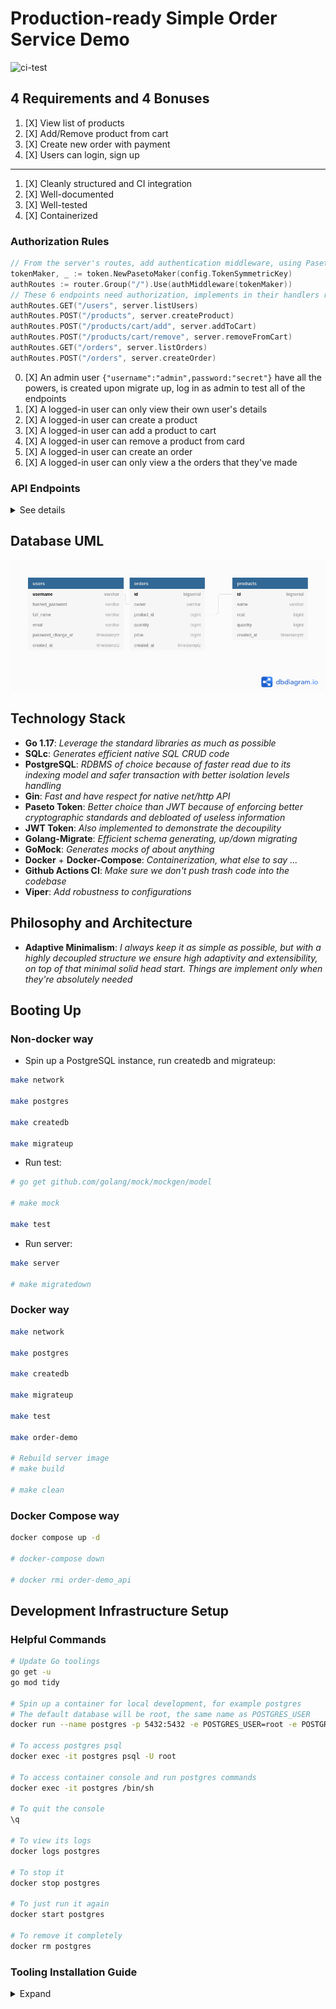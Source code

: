 # Production-ready Simple Order Service Demo

![ci-test](https://github.com/lavantien/order-demo/actions/workflows/ci.yml/badge.svg?branch=main)

## 4 Requirements and 4 Bonuses

1. [X] View list of products
2. [X] Add/Remove product from cart
3. [X] Create new order with payment
4. [X] Users can login, sign up

----

1. [X] Cleanly structured and CI integration
2. [X] Well-documented
3. [X] Well-tested
4. [X] Containerized

### **Authorization Rules**

```go
// From the server's routes, add authentication middleware, using Paseto Token with local symmetric encryption
tokenMaker, _ := token.NewPasetoMaker(config.TokenSymmetricKey)
authRoutes := router.Group("/").Use(authMiddleware(tokenMaker))
// These 6 endpoints need authorization, implements in their handlers repsectively
authRoutes.GET("/users", server.listUsers)
authRoutes.POST("/products", server.createProduct)
authRoutes.POST("/products/cart/add", server.addToCart)
authRoutes.POST("/products/cart/remove", server.removeFromCart)
authRoutes.GET("/orders", server.listOrders)
authRoutes.POST("/orders", server.createOrder)
```

0. [X] An admin user `{"username":"admin",password:"secret"}` have all the powers, is created upon migrate up, log in as admin to test all of the endpoints
1. [X] A logged-in user can only view their own user's details
2. [X] A logged-in user can create a product
3. [X] A logged-in user can add a product to cart
4. [X] A logged-in user can remove a product from card
5. [X] A logged-in user can create an order
6. [X] A logged-in user can only view a the orders that they've made

### **API Endpoints**

<details>
	<summary>See details</summary>

See **Booting Up** running and testing instructions in the section below first, and then continue:

![Server running](/resources/readme/server-running.png "Server running")

### Rqm4.1: Create user via endpoint

```bash
curl "http://localhost:8080/users" -H "Content-Type: application/json" -d '{"username":"tien1","full_name":"Tien La","email":"tien@email.com","password":"secret"}' | jq
# Should return
{
  "username": "tien1",
  "full_name": "Tien La",
  "email": "tien@email.com",
  "password_change_at": "0001-01-01T00:00:00Z",
  "created_at": "2021-12-26T18:24:12.73219Z"
}
```

### Rqm4.2: User login with wrong password

```bash
curl "http://localhost:8080/users/login" -H "Content-Type: application/json" -d '{"username":"tien1","password":"abc123"}' | jq
# Should return (401)
{
  "error": "crypto/bcrypt: hashedPassword is not the hash of the given password"
}
```

### Rqm4.3: User log in

After logged-in, copy the `access_token` to the `TOKEN` variable to be use in appropriated endpoints' `-H 'Authorization: Bearer ...'`. Or use Postman/Insomnia/vscode-rest, ...

If having the error `token has expired`, log in again

```bash
curl "http://localhost:8080/users/login" -H "Content-Type: application/json" -d '{"username":"tien1","password":"secret"}' | jq
# Should return
{
  "access_token": "v2.local.iMAQ5gAOXIWxvl446dWq_Z7D7tV_J9MzRQov7HXEi0cbXFU0ZBhsR2GsHlhAeyMbpKMXH8ie-XTW6aKnIFgEfxZNnWXpsUl_QVTsuum1X2H_97UA0iqyP4NEG4JvWdqtrQ30HFN-BdvvXle98eUnKbCFn-28ot60kMGotwRySXJvI-LKCl04crKV31C6yjmKsj-2kPQ14d7eWM7bW8TyDm2DkPy5ZyrmrUTptk3LPLKZSCHPFDa9nfVwO_u4DcG-XZh_Nt6QB3NRTvSwVw.bnVsbA",
  "user": {
    "username": "tien1",
    "full_name": "Tien La",
    "email": "tien@email.com",
    "password_change_at": "0001-01-01T00:00:00Z",
    "created_at": "2021-12-26T18:24:12.73219Z"
  }
}

# Set TOKEN variable
TOKEN='v2.local.iMAQ5gAOXIWxvl446dWq_Z7D7tV_J9MzRQov7HXEi0cbXFU0ZBhsR2GsHlhAeyMbpKMXH8ie-XTW6aKnIFgEfxZNnWXpsUl_QVTsuum1X2H_97UA0iqyP4NEG4JvWdqtrQ30HFN-BdvvXle98eUnKbCFn-28ot60kMGotwRySXJvI-LKCl04crKV31C6yjmKsj-2kPQ14d7eWM7bW8TyDm2DkPy5ZyrmrUTptk3LPLKZSCHPFDa9nfVwO_u4DcG-XZh_Nt6QB3NRTvSwVw.bnVsbA'
```

### Rqm4.4: List users

```bash
curl "http://localhost:8080/users?page_id=1&page_size=5" -H "Authorization: Bearer $TOKEN" | jq
# Should return
[
  {
    "username": "tien1",
    "full_name": "Tien La",
    "email": "tien@email.com",
    "password_change_at": "0001-01-01T00:00:00Z",
    "created_at": "2021-12-26T18:24:12.73219Z"
  }
]
```

### Rqm1: View list of products

```bash
curl "http://localhost:8080/products?page_id=1&page_size=3" | jq
# Should return
[
  {
    "id": 1,
    "name": "ndomrf",
    "cost": 789,
    "quantity": 4,
    "created_at": "2021-12-26T18:20:27.991534Z"
  },
  {
    "id": 2,
    "name": "qsuwja",
    "cost": 913,
    "quantity": 5,
    "created_at": "2021-12-26T18:20:28.05339Z"
  },
  {
    "id": 3,
    "name": "jesmsw",
    "cost": 754,
    "quantity": 9,
    "created_at": "2021-12-26T18:20:28.11771Z"
  }
]
```

### Rqm2.1: Add product to cart

```bash
curl "http://localhost:8080/products/cart/add" -H "Authorization: Bearer $TOKEN" -H 'Content-Type: application/json' -d '{"product_id":1,"quantity":2}' | jq
# Should return
{
  "product": {
    "id": 1,
    "name": "ndomrf",
    "cost": 789,
    "quantity": 2,
    "created_at": "2021-12-26T18:20:27.991534Z"
  }
}
```

### Rqm2.2: Remove product from cart

```bash
curl "http://localhost:8080/products/cart/remove" -H "Authorization: Bearer $TOKEN" -H 'Content-Type: application/json' -d '{"product_id":1,"quantity":2}' | jq
# Should return
{
  "product": {
    "id": 1,
    "name": "ndomrf",
    "cost": 789,
    "quantity": 6,
    "created_at": "2021-12-26T18:20:27.991534Z"
  }
}
```

### Rqm3.1: Create new order with payment

```bash
curl "http://localhost:8080/orders" -H "Authorization: Bearer $TOKEN" -H 'Content-Type: application/json' -d '{"user_id":1,"product_id":1,"quantity":2}' | jq
# Should return
{
  "user": {
    "username": "tien1",
    "full_name": "Tien La",
    "email": "tien@email.com",
    "password_change_at": "0001-01-01T00:00:00Z",
    "created_at": "2021-12-26T18:24:12.73219Z"
  },
  "product": {
    "id": 1,
    "name": "ndomrf",
    "cost": 789,
    "quantity": 2,
    "created_at": "2021-12-26T18:20:27.991534Z"
  },
  "order": {
    "id": 24,
    "owner": "tien1",
    "product_id": 1,
    "quantity": 2,
    "price": 1578,
    "created_at": "2021-12-26T18:26:26.003027Z"
  }
}
```

### Rqm3.2: Check the result

```bash
curl "http://localhost:8080/orders?page_id=1&page_size=5" -H "Authorization: Bearer $TOKEN" | jq
# Should return
[
  {
    "id": 24,
    "owner": "tien1",
    "product_id": 1,
    "quantity": 2,
    "price": 1578,
    "created_at": "2021-12-26T18:26:26.003027Z"
  }
]
```

</details>

## Database UML

![Database UML](/resources/readme/order-demo.png "Database UML")

## Technology Stack

- **Go 1.17**: *Leverage the standard libraries as much as possible*
- **SQLc**: *Generates efficient native SQL CRUD code*
- **PostgreSQL**: *RDBMS of choice because of faster read due to its indexing model and safer transaction with better isolation levels handling*
- **Gin**: *Fast and have respect for native net/http API*
- **Paseto Token**: *Better choice than JWT because of enforcing better cryptographic standards and debloated of useless information*
- **JWT Token**: *Also implemented to demonstrate the decoupility*
- **Golang-Migrate**: *Efficient schema generating, up/down migrating*
- **GoMock**: *Generates mocks of about anything*
- **Docker** + **Docker-Compose**: *Containerization, what else to say ...*
- **Github Actions CI**: *Make sure we don't push trash code into the codebase*
- **Viper**: *Add robustness to configurations*

## Philosophy and Architecture

- **Adaptive Minimalism**: *I always keep it as simple as possible, but with a highly decoupled structure we ensure high adaptivity and extensibility, on top of that minimal solid head start. Things are implement only when they're absolutely needed*

## Booting Up

### Non-docker way

- Spin up a PostgreSQL instance, run createdb and migrateup:

```bash
make network

make postgres

make createdb

make migrateup
```

- Run test:

```bash
# go get github.com/golang/mock/mockgen/model

# make mock

make test
```

- Run server:

```bash
make server

# make migratedown
```

### Docker way

```bash
make network

make postgres

make createdb

make migrateup

make test

make order-demo

# Rebuild server image
# make build

# make clean
```

### Docker Compose way

```bash
docker compose up -d

# docker-compose down

# docker rmi order-demo_api
```

## Development Infrastructure Setup

### Helpful Commands

```bash
# Update Go toolings
go get -u
go mod tidy

# Spin up a container for local development, for example postgres
# The default database will be root, the same name as POSTGRES_USER
docker run --name postgres -p 5432:5432 -e POSTGRES_USER=root -e POSTGRES_PASSWORD=secret -d postgres:alpine

# To access postgres psql
docker exec -it postgres psql -U root

# To access container console and run postgres commands
docker exec -it postgres /bin/sh

# To quit the console
\q

# To view its logs
docker logs postgres

# To stop it
docker stop postgres

# To just run it again
docker start postgres

# To remove it completely
docker rm postgres
```

### Tooling Installation Guide

<details>
    <summary>Expand</summary>

- [**Golang**](https://go.dev/doc/install):

```bash
# Go to go.dev/dl and download a binary, in this example it's version 1.17.5

sudo rm -rf /usr/local/go && sudo tar -C /usr/local -xzf go1.17.5.linux-amd64.tar.gz

# Add these below to your .bashrc or .zshrc
export GOPATH=/home/<username>/go
export GOBIN=/home/<username>/go/bin
export PATH=$PATH:/usr/local/go/bin
export PATH=$PATH:$GOBIN
```

- [**Docker**](https://docs.docker.com/engine/install/ubuntu/):

```bash
sudo apt remove docker docker-engine docker.io containerd runc

sudo apt update

sudo apt install apt-transport-https ca-certificates curl gnupg lsb-release software-properties-common

curl -fsSL https://download.docker.com/linux/ubuntu/gpg | sudo gpg --dearmor -o /usr/share/keyrings/docker-archive-keyring.gpg

echo \
  "deb [arch=amd64 signed-by=/usr/share/keyrings/docker-archive-keyring.gpg] https://download.docker.com/linux/ubuntu \
  $(lsb_release -cs) stable" | sudo tee /etc/apt/sources.list.d/docker.list > /dev/null

sudo apt update

apt-cache policy docker-ce

sudo apt install docker-ce docker-ce-cli containerd.io

sudo usermod -aG docker $USER

newgrp docker

# Restart the machine then test the installation

docker run hello-world

# On older system you also need to activate the services

sudo systemctl enable docker.service

sudo systemctl enable containerd.service
```

- [**Docker-Compose**](https://docs.docker.com/compose/install/):

```bash
# Check their github repo for latest version number
sudo curl -L "https://github.com/docker/compose/releases/download/v2.2.2/docker-compose-linux-x86_64" -o /usr/local/bin/docker-compose && sudo chmod +x /usr/local/bin/docker-compose

# To self-update docker-compose
docker-compose migrate-to-labels
```

- [**Golang-Migrate**](https://github.com/golang-migrate/migrate/tree/master/cmd/migrate):

```bash
go install -tags 'postgres' github.com/golang-migrate/migrate/v4/cmd/migrate@latest
```

- [**SQLc**](https://docs.sqlc.dev/en/latest/overview/install.html):

```bash
go install github.com/kyleconroy/sqlc/cmd/sqlc@latest
```

- [**GoMock**](https://github.com/golang/mock):

```bash
go install github.com/golang/mock/mockgen@latest
```

- [**Viper**](https://github.com/spf13/viper):

```bash
go install https://github.com/spf13/viper@latest
```

- [**Gin**](https://github.com/gin-gonic/gin#installation):

```bash
go install github.com/gin-gonic/gin@latest

go get -u github.com/gin-gonic/gin
```

- [**Paseto**](https://github.com/o1egl/paseto):

```bash
go get -u github.com/o1egl/paseto
```

- [**JWT**](https://github.com/golang-jwt/jwt):

```bash
go get -u https://github.com/golang-jwt/jwt
```

- [**CURL**](https://curl.se/download.html) + [**JQ**](https://stedolan.github.io/jq/) + [**Chocolatery**](https://docs.chocolatey.org/en-us/choco/setup) + [**Make**](https://community.chocolatey.org/packages/make):

```bash
sudo apt install curl jq

# These tools are needed only for Windows users

# Run this in an Admin cmd to install Chocolatery first
@"%SystemRoot%\System32\WindowsPowerShell\v1.0\powershell.exe" -NoProfile -InputFormat None -ExecutionPolicy Bypass -Command "[System.Net.ServicePointManager]::SecurityProtocol = 3072; iex ((New-Object System.Net.WebClient).DownloadString('https://community.chocolatey.org/install.ps1'))" && SET "PATH=%PATH%;%ALLUSERSPROFILE%\chocolatey\bin"

# Then install GNU-Make, cURL, and jq via Chocolatery in Admin pwsh
choco install make curl jq
```

### Infrastructure

- Create order-demo-network

```bash
make network
```

- Start postgres container:

```bash
make postgres
```

- Create order_demo database

```bash
make createdb
```

- Run DB migrate up for all versions:

```bash
make migrateup
```

- Run DB migrate down for all versions:

```bash
make migratedown
```

### Code Generation

- Generate SQL CRUD via SQLc:

```bash
make sqlc
```

- Generate DB mock via GoMock:

```bash
make mock
```

- Start postgres container:

```bash
migrate create -ext sql -dir db/migration -seq <migration_name>
```

</details>
